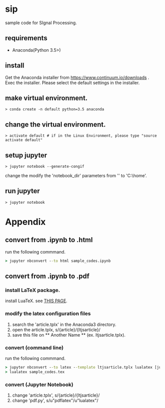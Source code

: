 # sip
sample code for SIgnal Processing.

## requirements
 - Anaconda(Python 3.5>)

## install 
Get the Anaconda installer from https://www.continuum.io/downloads .
Exec the installer. Please select the default settings in the installer.

## make virtual environment.

```
> conda create -n default python=3.5 anaconda
```

## change the virtual environment.
```
> activate default # if in the Linux Environment, please type "source activate default"
```

## setup jupyter 

```
> jupyter notebook --generate-congif
```

change the modify the 'notebook_dir' parameters from '' to 'C:\home'.


## run jupyter
```
> jupyter notebook
```

# Appendix

## convert from .ipynb to .html

run the following commmand.

```bat
> jupyter nbconvert --to html sample_codes.ipynb
```

## convert from .ipynb to .pdf

### install LaTeX package.

install LuaTeX. see [THIS PAGE](https://texwiki.texjp.org/?TeX%20Live).

### modify the latex configuration files
1. search the 'article.tplx' in the Anaconda3 directory.
2. open the article.tplx, s/{article}/{ltjsarticle}/
3. save this file on ** Another Name ** (ex. ltjsarticle.tplx).

### convert (command line)

run the following commmand.

```bat
> jupyter nbconvert --to latex --template ltjsarticle.tplx lualatex [jupyter_file].ipynb
> lualatex sample_codes.tex
```

### convert (Jupyter Notebook)

1. change 'article.tplx', s/{article}/{ltjsarticle}/
2. change 'pdf.py', s/u"pdflatex"/u"lualatex"/


